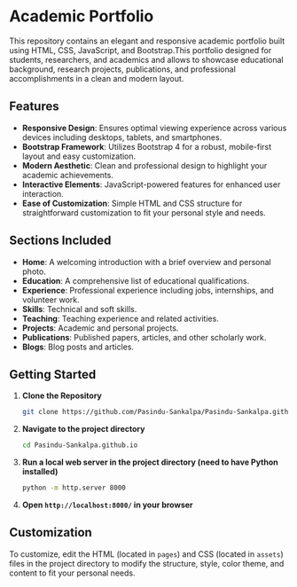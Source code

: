 # Academic Portfolio

This repository contains an elegant and responsive academic portfolio built using HTML, CSS, JavaScript, and Bootstrap.This portfolio designed for students, researchers, and academics and allows to showcase educational background, research projects, publications, and professional accomplishments in a clean and modern layout.

## Features

- **Responsive Design**: Ensures optimal viewing experience across various devices including desktops, tablets, and smartphones.
- **Bootstrap Framework**: Utilizes Bootstrap 4 for a robust, mobile-first layout and easy customization.
- **Modern Aesthetic**: Clean and professional design to highlight your academic achievements.
- **Interactive Elements**: JavaScript-powered features for enhanced user interaction.
- **Ease of Customization**: Simple HTML and CSS structure for straightforward customization to fit your personal style and needs.

## Sections Included

- **Home**: A welcoming introduction with a brief overview and personal photo.
- **Education**: A comprehensive list of educational qualifications.
- **Experience**: Professional experience including jobs, internships, and volunteer work.
- **Skills**: Technical and soft skills.
- **Teaching**: Teaching experience and related activities.
- **Projects**: Academic and personal projects.
- **Publications**: Published papers, articles, and other scholarly work.
- **Blogs**: Blog posts and articles.

## Getting Started

1. **Clone the Repository**

   ```bash
   git clone https://github.com/Pasindu-Sankalpa/Pasindu-Sankalpa.github.io.git
   ```

2. **Navigate to the project directory**

   ```bash
   cd Pasindu-Sankalpa.github.io
   ```

3. **Run a local web server in the project directory (need to have Python installed)**

   ```bash
   python -m http.server 8000
   ```

4. **Open `http://localhost:8000/` in your browser**

## Customization

To customize, edit the HTML (located in `pages`) and CSS (located in `assets`) files in the project directory to modify the structure, style, color theme, and content to fit your personal needs.
